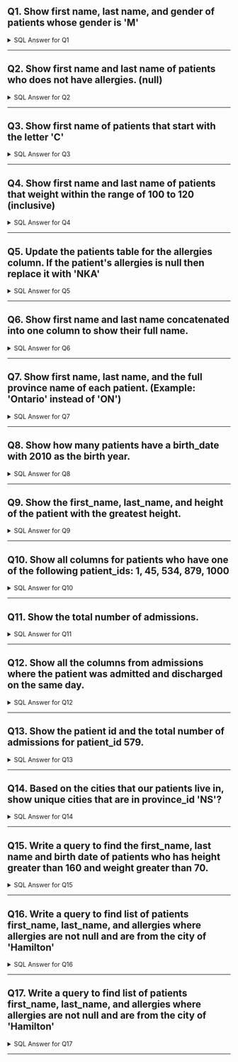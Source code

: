 ## Q1. Show first name, last name, and gender of patients whose gender is 'M'

<details>
<summary> SQL Answer for Q1 </summary>

```sql
SELECT first_name, last_name, gender 
FROM patients 
where gender = 'M';
```

</details>

---

## Q2. Show first name and last name of patients who does not have allergies. (null)

<details>
<summary> SQL Answer for Q2 </summary>

```sql
SELECT first_name, last_name
FROM patients 
WHERE allergies IS NULL;
```

</details>

---

## Q3. Show first name of patients that start with the letter 'C'

<details>
<summary> SQL Answer for Q3 </summary>

```sql
SELECT first_name
FROM patients 
WHERE first_name LIKE 'C%';
```

</details>

---

## Q4. Show first name and last name of patients that weight within the range of 100 to 120 (inclusive)

<details>
<summary> SQL Answer for Q4 </summary>

```sql
SELECT first_name, last_name
FROM patients 
WHERE weight BETWEEN 100 AND 120;
```

</details>

---

## Q5. Update the patients table for the allergies column. If the patient's allergies is null then replace it with 'NKA'

<details>
<summary> SQL Answer for Q5 </summary>

```sql
UPDATE patients
SET allergies = 'NKA'
WHERE allergies IS NULL;
```

</details>

---

## Q6. Show first name and last name concatenated into one column to show their full name. 

<details>
<summary> SQL Answer for Q6 </summary>

```sql
SELECT CONCAT(first_name, " ", last_name) AS full_name
FROM patients;
```

</details>

---

## Q7. Show first name, last name, and the full province name of each patient. (Example: 'Ontario' instead of 'ON')

<details>
<summary> SQL Answer for Q7</summary>

```sql
SELECT first_name, last_name, province_name
FROM patients JOIN province_names
ON patients.province_id = province_names.province_id;
```

</details>

---

## Q8. Show how many patients have a birth_date with 2010 as the birth year.

<details>
<summary> SQL Answer for Q8</summary>

```sql
SELECT COUNT(*) 
FROM patients
WHERE YEAR(birth_date) = 2010;
```

</details>

---

## Q9. Show the first_name, last_name, and height of the patient with the greatest height.

<details>
<summary> SQL Answer for Q9</summary>

```sql
SELECT first_name, last_name, height 
FROM patients
WHERE height = (SELECT MAX(height) FROM patients);
```

</details>

---

## Q10. Show all columns for patients who have one of the following patient_ids: 1, 45, 534, 879, 1000

<details>
<summary> SQL Answer for Q10</summary>

```sql
SELECT * FROM patients
WHERE patient_id IN (1, 45, 534, 879, 1000);
```

</details>

---

## Q11. Show the total number of admissions.

<details>
<summary> SQL Answer for Q11</summary>

```sql
SELECT COUNT(*) FROM admissions;
```

</details>

---

## Q12. Show all the columns from admissions where the patient was admitted and discharged on the same day.

<details>
<summary> SQL Answer for Q12</summary>

```sql
SELECT * FROM admissions
WHERE admission_date = discharge_date;
```

</details>

---

## Q13. Show the patient id and the total number of admissions for patient_id 579.

<details>
<summary> SQL Answer for Q13</summary>

```sql
SELECT patient_id, COUNT(*)
FROM admissions
WHERE patient_id = 579;
```

</details>

---

## Q14. Based on the cities that our patients live in, show unique cities that are in province_id 'NS'?

<details>
<summary> SQL Answer for Q14</summary>

```sql
SELECT distinct(city)
FROM patients 
WHERE province_id = 'NS';
```

</details>

---

## Q15. Write a query to find the first_name, last name and birth date of patients who has height greater than 160 and weight greater than 70.

<details>
<summary> SQL Answer for Q15</summary>

```sql
SELECT first_name, last_name, birth_date
FROM patients 
WHERE height > 160 AND weight > 70;
```

</details>

---

## Q16. Write a query to find list of patients first_name, last_name, and allergies where allergies are not null and are from the city of 'Hamilton'

<details>
<summary> SQL Answer for Q16</summary>

```sql
SELECT first_name, last_name, allergies
FROM patients
WHERE allergies IS NOT NULL
AND city = 'Hamilton';
```

</details>

---

## Q17. Write a query to find list of patients first_name, last_name, and allergies where allergies are not null and are from the city of 'Hamilton'

<details>
<summary> SQL Answer for Q17</summary>

```sql
SELECT first_name, last_name, allergies
FROM patients
WHERE allergies IS NOT NULL
AND city = 'Hamilton';
```

</details>

---